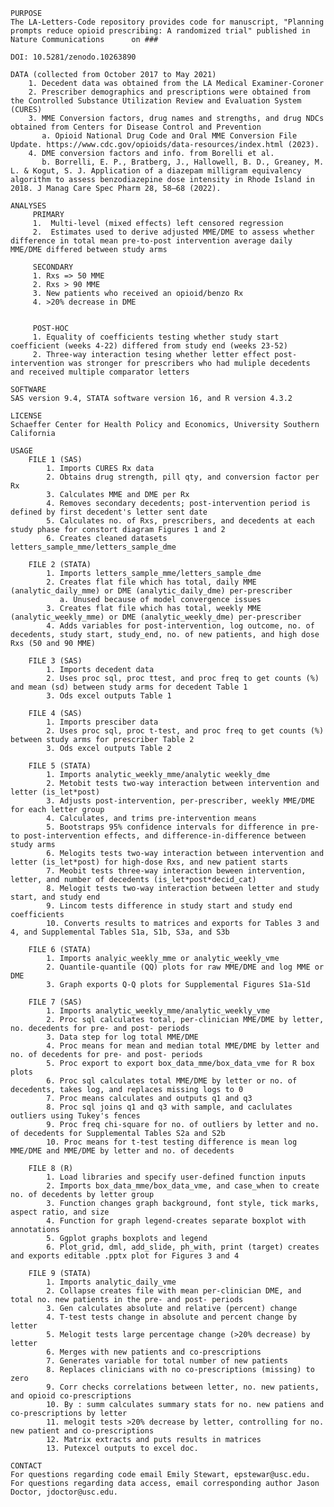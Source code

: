 
    PURPOSE
    The LA-Letters-Code repository provides code for manuscript, "Planning prompts reduce opioid prescribing: A randomized trial" published in Nature Communications      on ###

    DOI: 10.5281/zenodo.10263890

    DATA (collected from October 2017 to May 2021)
        1. Decedent data was obtained from the LA Medical Examiner-Coroner
        2. Prescriber demographics and prescriptions were obtained from the Controlled Substance Utilization Review and Evaluation System (CURES)
        3. MME Conversion factors, drug names and strengths, and drug NDCs obtained from Centers for Disease Control and Prevention 
           a. Opioid National Drug Code and Oral MME Conversion File Update. https://www.cdc.gov/opioids/data-resources/index.html (2023). 
        4. DME conversion factors and info. from Borelli et al.
           b. Borrelli, E. P., Bratberg, J., Hallowell, B. D., Greaney, M. L. & Kogut, S. J. Application of a diazepam milligram equivalency algorithm to assess benzodiazepine dose intensity in Rhode Island in 2018. J Manag Care Spec Pharm 28, 58–68 (2022).

    ANALYSES 
         PRIMARY
         1.  Multi-level (mixed effects) left censored regression
         2.  Estimates used to derive adjusted MME/DME to assess whether difference in total mean pre-to-post intervention average daily MME/DME differed between study arms 

         SECONDARY
         1. Rxs => 50 MME
         2. Rxs > 90 MME
         3. New patients who received an opioid/benzo Rx
         4. >20% decrease in DME 

     
         POST-HOC
         1. Equality of coefficients testing whether study start coefficient (weeks 4-22) differed from study end (weeks 23-52)
         2. Three-way interaction tesing whether letter effect post-intervention was stronger for prescribers who had muliple decedents and received multiple comparator letters
     
    SOFTWARE
    SAS version 9.4, STATA software version 16, and R version 4.3.2

    LICENSE
    Schaeffer Center for Health Policy and Economics, University Southern California

    USAGE 
        FILE 1 (SAS)
            1. Imports CURES Rx data 
            2. Obtains drug strength, pill qty, and conversion factor per Rx
            3. Calculates MME and DME per Rx
            4. Removes secondary decedents; post-intervention period is defined by first decedent's letter sent date 
            5. Calculates no. of Rxs, prescribers, and decedents at each study phase for constort diagram Figures 1 and 2
            6. Creates cleaned datasets letters_sample_mme/letters_sample_dme

        FILE 2 (STATA)
            1. Imports letters_sample_mme/letters_sample_dme
            2. Creates flat file which has total, daily MME (analytic_daily_mme) or DME (analytic_daily_dme) per-prescriber
               a. Unused because of model convergence issues
            3. Creates flat file which has total, weekly MME (analytic_weekly_mme) or DME (analytic_weekly_dme) per-prescriber
            4. Adds variables for post-intervention, log outcome, no. of decedents, study start, study_end, no. of new patients, and high dose Rxs (50 and 90 MME)

        FILE 3 (SAS)
            1. Imports decedent data
            2. Uses proc sql, proc ttest, and proc freq to get counts (%) and mean (sd) between study arms for decedent Table 1
            3. Ods excel outputs Table 1 

        FILE 4 (SAS)
            1. Imports presciber data
            2. Uses proc sql, proc t-test, and proc freq to get counts (%) between study arms for prescriber Table 2
            3. Ods excel outputs Table 2 

        FILE 5 (STATA)
            1. Imports analytic_weekly_mme/analytic weekly_dme
            2. Metobit tests two-way interaction between intervention and letter (is_let*post)
            3. Adjusts post-intervention, per-prescriber, weekly MME/DME for each letter group
            4. Calculates, and trims pre-intervention means
            5. Bootstraps 95% confidence intervals for difference in pre- to post-intervention effects, and difference-in-difference between study arms
            6. Melogits tests two-way interaction between intervention and letter (is_let*post) for high-dose Rxs, and new patient starts
            7. Meobit tests three-way interaction beween intervention, letter, and number of decedents (is_let*post*decid_cat)
            8. Melogit tests two-way interaction between letter and study start, and study end
            9. Lincom tests difference in study start and study end coefficients
            10. Converts results to matrices and exports for Tables 3 and 4, and Supplemental Tables S1a, S1b, S3a, and S3b

        FILE 6 (STATA)
            1. Imports analyic_weekly_mme or analytic_weekly_vme
            2. Quantile-quantile (QQ) plots for raw MME/DME and log MME or DME 
            3. Graph exports Q-Q plots for Supplemental Figures S1a-S1d

        FILE 7 (SAS) 
            1. Imports analytic_weekly_mme/analytic_weekly_vme 
            2. Proc sql calculates total, per-clinician MME/DME by letter, no. decedents for pre- and post- periods
            3. Data step for log total MME/DME
            4. Proc means for mean and median total MME/DME by letter and no. of decedents for pre- and post- periods
            5. Proc export to export box_data_mme/box_data_vme for R box plots
            6. Proc sql calculates total MME/DME by letter or no. of decedents, takes log, and replaces missing logs to 0
            7. Proc means calculates and outputs q1 and q3
            8. Proc sql joins q1 and q3 with sample, and caclulates outliers using Tukey's fences 
            9. Proc freq chi-square for no. of outliers by letter and no. of decedents for Supplemental Tables S2a and S2b
            10. Proc means for t-test testing difference is mean log MME/DME and MME/DME by letter and no. of decedents 
            
        FILE 8 (R)
            1. Load libraries and specify user-defined function inputs 
            2. Imports box_data_mme/box_data_vme, and case_when to create no. of decedents by letter group 
            3. Function changes graph background, font style, tick marks, aspect ratio, and size 
            4. Function for graph legend-creates separate boxplot with annotations 
            5. Ggplot graphs boxplots and legend
            6. Plot_grid, dml, add_slide, ph_with, print (target) creates and exports editable .pptx plot for Figures 3 and 4

        FILE 9 (STATA)
            1. Imports analytic_daily_vme 
            2. Collapse creates file with mean per-clinician DME, and total no. new patients in the pre- and post- periods
            3. Gen calculates absolute and relative (percent) change 
            4. T-test tests change in absolute and percent change by letter 
            5. Melogit tests large percentage change (>20% decrease) by letter
            6. Merges with new patients and co-prescriptions 
            7. Generates variable for total number of new patients 
            8. Replaces clinicians with no co-prescriptions (missing) to zero
            9. Corr checks correlations between letter, no. new patients, and opioid co-prescriptions 
            10. By : summ calculates summary stats for no. new patiens and co-prescriptions by letter
            11. melogit tests >20% decrease by letter, controlling for no. new patient and co-prescriptions 
            12. Matrix extracts and puts results in matrices 
            13. Putexcel outputs to excel doc.     

    CONTACT
    For questions regarding code email Emily Stewart, epstewar@usc.edu. For questions regarding data access, email corresponding author Jason Doctor, jdoctor@usc.edu. 
